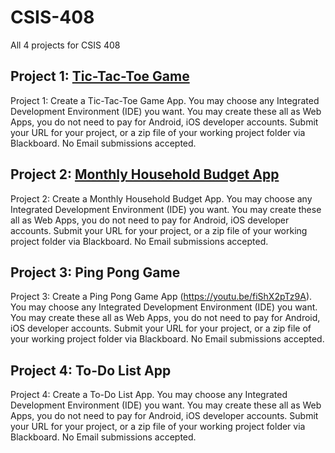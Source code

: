 # CSIS-408
All 4 projects for CSIS 408

## Project 1: [Tic-Tac-Toe Game](/tic-tac-toe/README.md)
Project 1: Create a Tic-Tac-Toe Game App. You may choose any Integrated Development
Environment (IDE) you want. You may create these all as Web Apps, you do not need to pay for
Android, iOS developer accounts. Submit your URL for your project, or a zip file of your
working project folder via Blackboard. No Email submissions accepted.

## Project 2: [Monthly Household Budget App](/monthly-budget/README.md)
Project 2: Create a Monthly Household Budget App. You may choose any Integrated
Development Environment (IDE) you want. You may create these all as Web Apps, you do not
need to pay for Android, iOS developer accounts. Submit your URL for your project, or a zip file
of your working project folder via Blackboard. No Email submissions accepted.


## Project 3: Ping Pong Game
Project 3: Create a Ping Pong Game App (https://youtu.be/fiShX2pTz9A). You may choose any
Integrated Development Environment (IDE) you want. You may create these all as Web Apps,
you do not need to pay for Android, iOS developer accounts. Submit your URL for your project,
or a zip file of your working project folder via Blackboard. No Email submissions accepted.


## Project 4: To-Do List App
Project 4: Create a To-Do List App. You may choose any Integrated Development Environment
(IDE) you want. You may create these all as Web Apps, you do not need to pay for Android, iOS
developer accounts. Submit your URL for your project, or a zip file of your working project
folder via Blackboard. No Email submissions accepted.